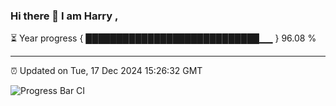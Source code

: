 ### Hi there 👋 I am Harry , 

⏳ Year progress { ████████████████████████████▁▁ } 96.08 %

---

⏰ Updated on Tue, 17 Dec 2024 15:26:32 GMT

![Progress Bar CI](https://github.com/duykhang68/duykhang68/workflows/Progress%20Bar%20CI/badge.svg)
